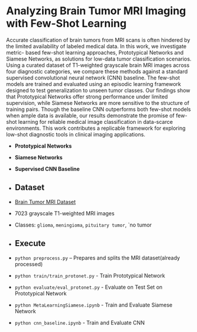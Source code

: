 # Analyzing Brain Tumor MRI Imaging with Few-Shot Learning
Accurate classification of brain tumors from MRI scans is often hindered by the limited availability of labeled medical data. In this work, we investigate metric- based few-shot learning approaches, Prototypical Networks and Siamese Networks, as solutions for low-data tumor classification scenarios. Using a curated dataset of T1-weighted grayscale brain MRI images across four diagnostic categories, we compare these methods against a standard supervised convolutional neural network (CNN) baseline. The few-shot models are trained and evaluated using an episodic learning framework designed to test generalization to unseen tumor classes. Our findings show that Prototypical Networks offer strong performance under limited supervision, while Siamese Networks are more sensitive to the structure of training pairs. Though the baseline CNN outperforms both few-shot models when ample data is available, our results demonstrate the promise of few- shot learning for reliable medical image classification in data-scarce environments. This work contributes a replicable framework for exploring low-shot diagnostic tools in clinical imaging applications.


- **Prototypical Networks**
- **Siamese Networks**
- **Supervised CNN Baseline**

- ##  Dataset
- [Brain Tumor MRI Dataset](https://doi.org/10.34740/KAGGLE/DSV/2645886)
- 7023 grayscale T1-weighted MRI images
- Classes: `glioma`, `meningioma`, `pituitary tumor`, `no tumor

- ## Execute
- `python preprocess.py` – Prepares and splits the MRI dataset(already processed)
- `python train/train_protonet.py` - Train Prototypical Network
- `python evaluate/eval_protonet.py` - Evaluate on Test Set on Prototypical Network
- `python MetaLearningSiamese.ipynb` - Train and Evaluate Siamese Network
- `python cnn_baseline.ipynb` - Train and Evaluate CNN 

